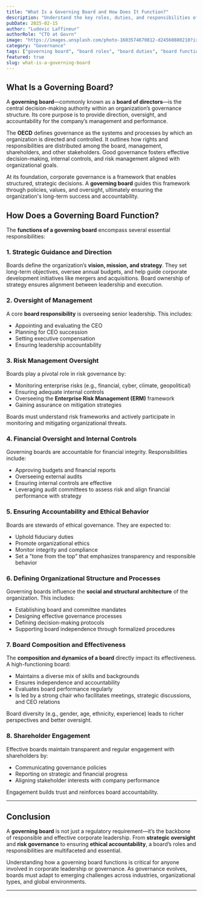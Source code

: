 ```yaml
---
title: "What Is a Governing Board and How Does It Function?"
description: "Understand the key roles, duties, and responsibilities of a governing board, and how it functions to guide and oversee an organization."
pubDate: 2025-02-15
author: "Ludovic Laffineur"
authorRole: "CTO at Govrn"
image: "https://images.unsplash.com/photo-1603574670812-d24560880210?ixlib=rb-4.0.3&auto=format&fit=crop&w=1950&q=80"
category: "Governance"
tags: ["governing board", "board roles", "board duties", "board functions", "board responsibilities"]
featured: true
slug: what-is-a-governing-board
---
```


## What Is a Governing Board?

A **governing board**—commonly known as a **board of directors**—is the central decision-making authority within an organization’s governance structure. Its core purpose is to provide direction, oversight, and accountability for the company’s management and performance.

The **OECD** defines governance as the systems and processes by which an organization is directed and controlled. It outlines how rights and responsibilities are distributed among the board, management, shareholders, and other stakeholders. Good governance fosters effective decision-making, internal controls, and risk management aligned with organizational goals.

At its foundation, corporate governance is a framework that enables structured, strategic decisions. A **governing board** guides this framework through policies, values, and oversight, ultimately ensuring the organization's long-term success and accountability.

## How Does a Governing Board Function?

The **functions of a governing board** encompass several essential responsibilities:

### 1. Strategic Guidance and Direction

Boards define the organization’s **vision, mission, and strategy**. They set long-term objectives, oversee annual budgets, and help guide corporate development initiatives like mergers and acquisitions. Board ownership of strategy ensures alignment between leadership and execution.

### 2. Oversight of Management

A core **board responsibility** is overseeing senior leadership. This includes:

- Appointing and evaluating the CEO
- Planning for CEO succession
- Setting executive compensation
- Ensuring leadership accountability

### 3. Risk Management Oversight

Boards play a pivotal role in risk governance by:

- Monitoring enterprise risks (e.g., financial, cyber, climate, geopolitical)
- Ensuring adequate internal controls
- Overseeing the **Enterprise Risk Management (ERM)** framework
- Gaining assurance on mitigation strategies

Boards must understand risk frameworks and actively participate in monitoring and mitigating organizational threats.

### 4. Financial Oversight and Internal Controls

Governing boards are accountable for financial integrity. Responsibilities include:

- Approving budgets and financial reports
- Overseeing external audits
- Ensuring internal controls are effective
- Leveraging audit committees to assess risk and align financial performance with strategy

### 5. Ensuring Accountability and Ethical Behavior

Boards are stewards of ethical governance. They are expected to:

- Uphold fiduciary duties
- Promote organizational ethics
- Monitor integrity and compliance
- Set a "tone from the top" that emphasizes transparency and responsible behavior

### 6. Defining Organizational Structure and Processes

Governing boards influence the **social and structural architecture** of the organization. This includes:

- Establishing board and committee mandates
- Designing effective governance processes
- Defining decision-making protocols
- Supporting board independence through formalized procedures

### 7. Board Composition and Effectiveness

The **composition and dynamics of a board** directly impact its effectiveness. A high-functioning board:

- Maintains a diverse mix of skills and backgrounds
- Ensures independence and accountability
- Evaluates board performance regularly
- Is led by a strong chair who facilitates meetings, strategic discussions, and CEO relations

Board diversity (e.g., gender, age, ethnicity, experience) leads to richer perspectives and better oversight.

### 8. Shareholder Engagement

Effective boards maintain transparent and regular engagement with shareholders by:

- Communicating governance policies
- Reporting on strategic and financial progress
- Aligning stakeholder interests with company performance

Engagement builds trust and reinforces board accountability.

---

## Conclusion

A **governing board** is not just a regulatory requirement—it’s the backbone of responsible and effective corporate leadership. From **strategic oversight** and **risk governance** to ensuring **ethical accountability**, a board’s roles and responsibilities are multifaceted and essential.

Understanding how a governing board functions is critical for anyone involved in corporate leadership or governance. As governance evolves, boards must adapt to emerging challenges across industries, organizational types, and global environments.

---
